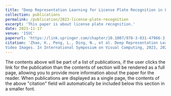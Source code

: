 ```yaml
---
title: "Deep Representation Learning for License Plate Recognition in Low Quality Video Images."
collection: publications
permalink: /publication/2023-license-plate-recognition
excerpt: 'This paper is about license plate recognition.'
date: 2023-11-17
venue: 'ISVC'
paperurl: 'https://link.springer.com/chapter/10.1007/978-3-031-47966-3_16'
citation: 'Zhao, K., Peng, L., Ding, N., et al. Deep Representation Learning for License Plate Recognition in Low Quality
Video Images. In International Symposium on Visual Computing, 2023, 202-214. (Oral)'
---
```


The contents above will be part of a list of publications, if the user clicks the link for the publication than the contents of section will be rendered as a full page, allowing you to provide more information about the paper for the reader. When publications are displayed as a single page, the contents of the above "citation" field will automatically be included below this section in a smaller font.
